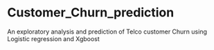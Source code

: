 # Customer_Churn_prediction
An exploratory analysis and prediction of Telco customer Churn using Logistic regression and Xgboost
